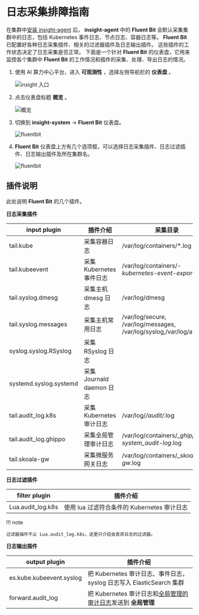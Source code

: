 # 日志采集排障指南

在集群中[安装 insight-agent](../quickstart/install/install-agent.md) 后， __insight-agent__ 中的 __Fluent Bit__ 会默认采集集群中的日志，包括 Kubernetes 事件日志、节点日志、容器日志等。
 __Fluent Bit__ 已配置好各种日志采集插件、相关的过滤器插件及日志输出插件。
这些插件的工作状态决定了日志采集是否正常。
下面是一个针对 __Fluent Bit__ 的仪表盘，它用来监控各个集群中 __Fluent Bit__ 的工作情况和插件的采集、处理、导出日志的情况。

1. 使用 AI 算力中心平台，进入 __可观测性__ ，选择左侧导航栏的 __仪表盘__ 。

    ![insight 入口](https://docs.daocloud.io/daocloud-docs-images/docs/insight/images/insight01.png)

2. 点击仪表盘标题 __概览__ 。

    ![概览](https://docs.daocloud.io/daocloud-docs-images/docs/insight/images/insight02.png)

3. 切换到 __insight-system__ -> __Fluent Bit__ 仪表盘。

    ![fluentbit](https://docs.daocloud.io/daocloud-docs-images/docs/insight/images/insight03.png)

4. __Fluent Bit__ 仪表盘上方有几个选项框，可以选择日志采集插件、日志过滤插件、日志输出插件及所在集群名。

    ![fluentbit](https://docs.daocloud.io/daocloud-docs-images/docs/insight/images/insight04.png)

## 插件说明

此处说明 __Fluent Bit__ 的几个插件。

**日志采集插件**

| input plugin           | 插件介绍               | 采集目录                                                                |
| ---------------------- | ------------------ | ------------------------------------------------------------------- |
| tail.kube              | 采集容器日志             | /var/log/containers/*.log                                          |
| tail.kubeevent         | 采集 Kubernetes 事件日志   | /var/log/containers/*-kubernetes-event-exporter*.log              |
| tail.syslog.dmesg      | 采集主机 dmesg 日志     | /var/log/dmesg                                                      |
| tail.syslog.messages   | 采集主机常用日志           | /var/log/secure, /var/log/messages, /var/log/syslog,/var/log/auth.log |
| syslog.syslog.RSyslog  | 采集 RSyslog 日志      |                                                                     |
| systemd.syslog.systemd | 采集 Journald daemon 日志   |                                                                     |
| tail.audit_log.k8s    | 采集 Kubernetes 审计日志   | /var/log/*/audit/*.log                                            |
| tail.audit_log.ghippo | 采集全局管理审计日志 | /var/log/containers/*_ghippo-system_audit-log*.log              |
| tail.skoala-gw         | 采集微服务网关日志     | /var/log/containers/*_skoala-gw*.log                             |

**日志过滤插件**

| filter plugin      | 插件介绍 |
| ------------------------ | ---------------------------------- |
| Lua.audit_log.k8s | 使用 lua 过滤符合条件的 Kubernetes 审计日志 |

!!! note

    过滤器插件不止 Lua.audit_log.k8s，这里只介绍会丢弃日志的过滤器。

**日志输出插件**

| output plugin            | 插件介绍                               |
| ------------------------ | ---------------------------------- |
| es.kube.kubeevent.syslog | 把 Kubernetes 审计日志、事件日志，syslog 日志写入 ElasticSearch 集群 |
| forward.audit_log | 把 Kubernetes 审计日志和[全局管理的审计日志](../../ghippo/audit/audit-log.md)发送到 __全局管理__   |

